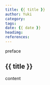 ```yaml
---
title: {{ title }}
author: Yuki
category:
tags:
date: {{ date }}
headimg:
references:
---
```


preface

<!-- more -->

## {{ title }}

content
